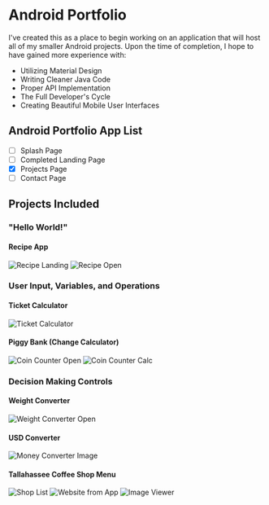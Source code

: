 # Android Portfolio

I've created this as a place to begin working on an application that will host all of my smaller Android projects. Upon the time of completion, I hope to have gained more experience with:
* Utilizing Material Design
* Writing Cleaner Java Code
* Proper API Implementation 
* The Full Developer's Cycle
* Creating Beautiful Mobile User Interfaces

## **Android Portfolio App List**
- [ ] Splash Page
- [ ] Completed Landing Page
- [x] Projects Page
- [ ] Contact Page

## **Projects Included**

### "Hello World!"
#### Recipe App

![Recipe Landing](/images/brushland.PNG)
![Recipe Open](/images/bushopen.PNG)

### User Input, Variables, and Operations
#### Ticket Calculator

![Ticket Calculator](/images/bandcalc.PNG)

#### Piggy Bank (Change Calculator)

![Coin Counter Open](/images/piggybankopen.PNG)
![Coin Counter Calc](/images/piggybankcount.PNG)

### Decision Making Controls
#### Weight Converter
![Weight Converter Open](/images/weight.PNG)

#### USD Converter
![Money Converter Image](/images/money.PNG)

#### Tallahassee Coffee Shop Menu
![Shop List](/images/coffeemenu.PNG)
![Website from App](/images/coffeeweb.PNG)
![Image Viewer](/images/coffeepic.PNG)
